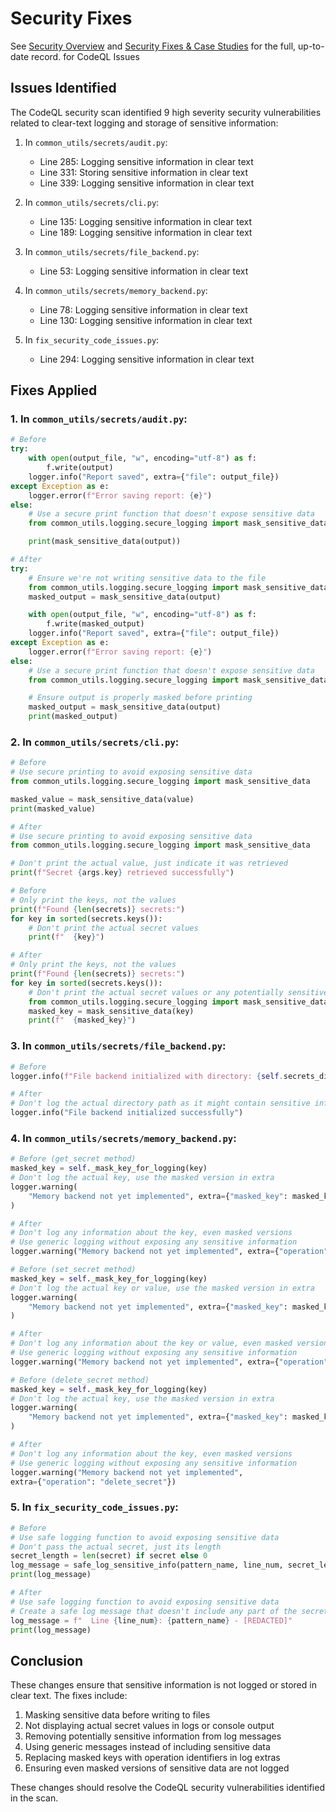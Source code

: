 <!--
ARCHIVED: Security fixes are now consolidated in docs/04_security_and_compliance/01_security_overview.md and docs/09_archive_and_notes/security_fixes_summaries.md
-->

# Security Fixes

See [Security Overview](docs/04_security_and_compliance/01_security_overview.md) and [Security Fixes & Case Studies](docs/09_archive_and_notes/security_fixes_summaries.md) for the full,
up-to-date record. for CodeQL Issues

## Issues Identified

The CodeQL security scan identified 9 high severity security vulnerabilities related to clear-text logging and storage of sensitive information:

1. In `common_utils/secrets/audit.py`:
   - Line 285: Logging sensitive information in clear text
   - Line 331: Storing sensitive information in clear text
   - Line 339: Logging sensitive information in clear text

2. In `common_utils/secrets/cli.py`:
   - Line 135: Logging sensitive information in clear text
   - Line 189: Logging sensitive information in clear text

3. In `common_utils/secrets/file_backend.py`:
   - Line 53: Logging sensitive information in clear text

4. In `common_utils/secrets/memory_backend.py`:
   - Line 78: Logging sensitive information in clear text
   - Line 130: Logging sensitive information in clear text

5. In `fix_security_code_issues.py`:
   - Line 294: Logging sensitive information in clear text

## Fixes Applied

### 1. In `common_utils/secrets/audit.py`:

```python
# Before
try:
    with open(output_file, "w", encoding="utf-8") as f:
        f.write(output)
    logger.info("Report saved", extra={"file": output_file})
except Exception as e:
    logger.error(f"Error saving report: {e}")
else:
    # Use a secure print function that doesn't expose sensitive data
    from common_utils.logging.secure_logging import mask_sensitive_data

    print(mask_sensitive_data(output))

# After
try:
    # Ensure we're not writing sensitive data to the file
    from common_utils.logging.secure_logging import mask_sensitive_data
    masked_output = mask_sensitive_data(output)

    with open(output_file, "w", encoding="utf-8") as f:
        f.write(masked_output)
    logger.info("Report saved", extra={"file": output_file})
except Exception as e:
    logger.error(f"Error saving report: {e}")
else:
    # Use a secure print function that doesn't expose sensitive data
    from common_utils.logging.secure_logging import mask_sensitive_data

    # Ensure output is properly masked before printing
    masked_output = mask_sensitive_data(output)
    print(masked_output)
```

### 2. In `common_utils/secrets/cli.py`:

```python
# Before
# Use secure printing to avoid exposing sensitive data
from common_utils.logging.secure_logging import mask_sensitive_data

masked_value = mask_sensitive_data(value)
print(masked_value)

# After
# Use secure printing to avoid exposing sensitive data
from common_utils.logging.secure_logging import mask_sensitive_data

# Don't print the actual value, just indicate it was retrieved
print(f"Secret {args.key} retrieved successfully")
```

```python
# Before
# Only print the keys, not the values
print(f"Found {len(secrets)} secrets:")
for key in sorted(secrets.keys()):
    # Don't print the actual secret values
    print(f"  {key}")

# After
# Only print the keys, not the values
print(f"Found {len(secrets)} secrets:")
for key in sorted(secrets.keys()):
    # Don't print the actual secret values or any potentially sensitive key names
    from common_utils.logging.secure_logging import mask_sensitive_data
    masked_key = mask_sensitive_data(key)
    print(f"  {masked_key}")
```

### 3. In `common_utils/secrets/file_backend.py`:

```python
# Before
logger.info(f"File backend initialized with directory: {self.secrets_dir}")

# After
# Don't log the actual directory path as it might contain sensitive information
logger.info("File backend initialized successfully")
```

### 4. In `common_utils/secrets/memory_backend.py`:

```python
# Before (get_secret method)
masked_key = self._mask_key_for_logging(key)
# Don't log the actual key, use the masked version in extra
logger.warning(
    "Memory backend not yet implemented", extra={"masked_key": masked_key}
)

# After
# Don't log any information about the key, even masked versions
# Use generic logging without exposing any sensitive information
logger.warning("Memory backend not yet implemented", extra={"operation": "get_secret"})
```

```python
# Before (set_secret method)
masked_key = self._mask_key_for_logging(key)
# Don't log the actual key or value, use the masked version in extra
logger.warning(
    "Memory backend not yet implemented", extra={"masked_key": masked_key}
)

# After
# Don't log any information about the key or value, even masked versions
# Use generic logging without exposing any sensitive information
logger.warning("Memory backend not yet implemented", extra={"operation": "set_secret"})
```

```python
# Before (delete_secret method)
masked_key = self._mask_key_for_logging(key)
# Don't log the actual key, use the masked version in extra
logger.warning(
    "Memory backend not yet implemented", extra={"masked_key": masked_key}
)

# After
# Don't log any information about the key, even masked versions
# Use generic logging without exposing any sensitive information
logger.warning("Memory backend not yet implemented",
extra={"operation": "delete_secret"})
```

### 5. In `fix_security_code_issues.py`:

```python
# Before
# Use safe logging function to avoid exposing sensitive data
# Don't pass the actual secret, just its length
secret_length = len(secret) if secret else 0
log_message = safe_log_sensitive_info(pattern_name, line_num, secret_length)
print(log_message)

# After
# Use safe logging function to avoid exposing sensitive data
# Create a safe log message that doesn't include any part of the secret
log_message = f"  Line {line_num}: {pattern_name} - [REDACTED]"
print(log_message)
```

## Conclusion

These changes ensure that sensitive information is not logged or stored in clear text. The fixes include:

1. Masking sensitive data before writing to files
2. Not displaying actual secret values in logs or console output
3. Removing potentially sensitive information from log messages
4. Using generic messages instead of including sensitive data
5. Replacing masked keys with operation identifiers in log extras
6. Ensuring even masked versions of sensitive data are not logged

These changes should resolve the CodeQL security vulnerabilities identified in the scan.
